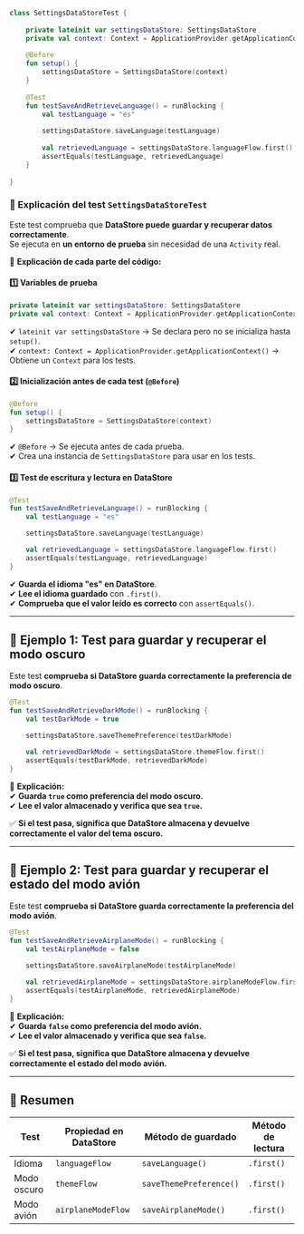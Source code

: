 ```kotlin
class SettingsDataStoreTest {  
  
    private lateinit var settingsDataStore: SettingsDataStore  
    private val context: Context = ApplicationProvider.getApplicationContext()  
  
    @Before  
    fun setup() {  
        settingsDataStore = SettingsDataStore(context)  
    }  
  
    @Test  
    fun testSaveAndRetrieveLanguage() = runBlocking {  
        val testLanguage = "es"  
  
        settingsDataStore.saveLanguage(testLanguage)  
  
        val retrievedLanguage = settingsDataStore.languageFlow.first()  
        assertEquals(testLanguage, retrievedLanguage)  
    }  
  
}
```


### **📌 Explicación del test `SettingsDataStoreTest`**

Este test comprueba que **DataStore puede guardar y recuperar datos correctamente**.  
Se ejecuta en **un entorno de prueba** sin necesidad de una `Activity` real.

📌 **Explicación de cada parte del código:**

#### **1️⃣ Variables de prueba**

```kotlin
private lateinit var settingsDataStore: SettingsDataStore  
private val context: Context = ApplicationProvider.getApplicationContext()  
```

✔ `lateinit var settingsDataStore` → Se declara pero no se inicializa hasta `setup()`.  
✔ `context: Context = ApplicationProvider.getApplicationContext()` → Obtiene un `Context` para los tests.

#### **2️⃣ Inicialización antes de cada test (`@Before`)**

```kotlin
@Before  
fun setup() {  
    settingsDataStore = SettingsDataStore(context)  
}
```

✔ `@Before` → Se ejecuta antes de cada prueba.  
✔ Crea una instancia de `SettingsDataStore` para usar en los tests.

#### **3️⃣ Test de escritura y lectura en DataStore**

```kotlin
@Test  
fun testSaveAndRetrieveLanguage() = runBlocking {  
    val testLanguage = "es"  

    settingsDataStore.saveLanguage(testLanguage)  

    val retrievedLanguage = settingsDataStore.languageFlow.first()  
    assertEquals(testLanguage, retrievedLanguage)  
}
```

✔ **Guarda el idioma "es" en DataStore**.  
✔ **Lee el idioma guardado** con `.first()`.  
✔ **Comprueba que el valor leído es correcto** con `assertEquals()`.

---

## **📌 Ejemplo 1: Test para guardar y recuperar el modo oscuro**

Este test **comprueba si DataStore guarda correctamente la preferencia de modo oscuro**.

```kotlin
@Test  
fun testSaveAndRetrieveDarkMode() = runBlocking {  
    val testDarkMode = true  

    settingsDataStore.saveThemePreference(testDarkMode)  

    val retrievedDarkMode = settingsDataStore.themeFlow.first()  
    assertEquals(testDarkMode, retrievedDarkMode)  
}
```

📌 **Explicación:**  
✔ **Guarda `true` como preferencia del modo oscuro.**  
✔ **Lee el valor almacenado y verifica que sea `true`.**

✅ **Si el test pasa, significa que DataStore almacena y devuelve correctamente el valor del tema oscuro.**

---

## **📌 Ejemplo 2: Test para guardar y recuperar el estado del modo avión**

Este test **comprueba si DataStore guarda correctamente la preferencia del modo avión**.

```kotlin
@Test  
fun testSaveAndRetrieveAirplaneMode() = runBlocking {  
    val testAirplaneMode = false  

    settingsDataStore.saveAirplaneMode(testAirplaneMode)  

    val retrievedAirplaneMode = settingsDataStore.airplaneModeFlow.first()  
    assertEquals(testAirplaneMode, retrievedAirplaneMode)  
}
```

📌 **Explicación:**  
✔ **Guarda `false` como preferencia del modo avión.**  
✔ **Lee el valor almacenado y verifica que sea `false`.**

✅ **Si el test pasa, significa que DataStore almacena y devuelve correctamente el estado del modo avión.**

---

## **📌 Resumen**

|**Test**|**Propiedad en DataStore**|**Método de guardado**|**Método de lectura**|
|---|---|---|---|
|Idioma|`languageFlow`|`saveLanguage()`|`.first()`|
|Modo oscuro|`themeFlow`|`saveThemePreference()`|`.first()`|
|Modo avión|`airplaneModeFlow`|`saveAirplaneMode()`|`.first()`|
